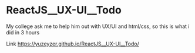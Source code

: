# ReactJS__UX-UI__Todo
My college ask me to help him out with UX/UI and html/css, so this is what i did in 3 hours


Link
https://yuzeyzer.github.io/ReactJS__UX-UI__Todo/